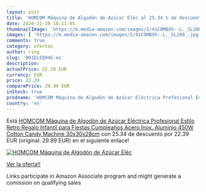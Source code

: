 ```yaml
---
layout: post
title: 'HOMCOM Máquina de Algodón de Azúcar Eléc al 25.34 % de descuento'
date: 2020-11-20 18:11:05
thumbnailImage: 'https://m.media-amazon.com/images/I/41COMBXh--L._SL200_.jpg'
images: [ 'https://m.media-amazon.com/images/I/41COMBXh--L._SL200_.jpg' ]
comments: true
category: ofertas
author: ring
slug: 'B01ELEQ94G-es'
description:
actualPrice: 22.39 EUR
currency: EUR
price: 22.39
comparePrice: 29.99 EUR
inStock: true
prodname: 'HOMCOM Máquina de Algodón de Azúcar Eléctrica Profesional Estilo Retro Regalo Infantil para Fiestas Cumpleaños Acero Inox. Aluminio 450W Cotton Candy Machine 30x30x28cm'
country: 'es'
---
```


Está [HOMCOM Máquina de Algodón de Azúcar Eléctrica Profesional Estilo Retro Regalo Infantil para Fiestas Cumpleaños Acero Inox. Aluminio 450W Cotton Candy Machine 30x30x28cm](https://www.amazon.es/dp/B01ELEQ94G/?tag=tolees-21) con 25.34 de descuento por 22.39 EUR (original: 29.99 EUR) en el siguiente enlace!

[![HOMCOM Máquina de Algodón de Azúcar Eléc](https://m.media-amazon.com/images/I/41COMBXh--L._SL200_.jpg)](https://www.amazon.es/dp/B01ELEQ94G/?tag=tolees-21)

[Ver la oferta!!](https://www.amazon.es/dp/B01ELEQ94G/?tag=tolees-21)

Links participate in Amazon Associate program and might generate a comission on qualifying sales


